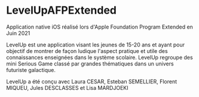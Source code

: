 # LevelUpAFPExtended
 Application native iOS réalisé lors d'Apple Foundation Program Extended en Juin 2021

LevelUp est une application visant les jeunes de 15-20 ans et ayant pour objectif de montrer de façon ludique l'aspect pratique et utile des connaissances enseignées dans le système scolaire.
LevelUp regroupe des mini Serious Game classé par grandes thématiques dans un univers futuriste galactique.


LevelUp a été conçu avec Laura CESAR, Esteban SEMELLIER, Florent MIQUEU, Jules DESCLASSES et Lisa MARDJOEKI
